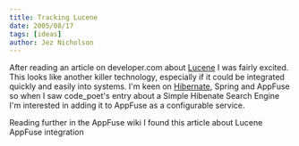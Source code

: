 ```yaml
---
title: Tracking Lucene
date: 2005/08/17
tags: [ideas]
author: Jez Nicholson
---
```

After reading an article on developer.com about [Lucene](https://lucene.apache.org/) I was fairly excited. This looks like another killer technology, especially if it could be integrated quickly and easily into systems. I'm keen on [Hibernate](http://hibernate.org/orm/), Spring and AppFuse so when I saw code_poet's entry about a Simple Hibenate Search Engine I'm interested in adding it to AppFuse as a configurable service.

Reading further in the AppFuse wiki I found this article about Lucene AppFuse integration
